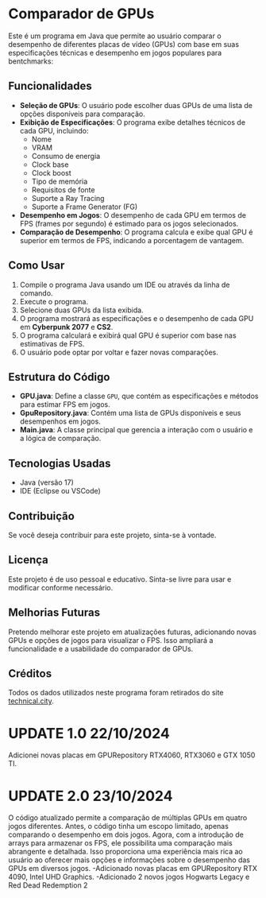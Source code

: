 # Comparador de GPUs

Este é um programa em Java que permite ao usuário comparar o desempenho de diferentes placas de vídeo (GPUs) com base em suas especificações técnicas e desempenho em jogos populares para bentchmarks:

## Funcionalidades

- **Seleção de GPUs**: O usuário pode escolher duas GPUs de uma lista de opções disponíveis para comparação.
- **Exibição de Especificações**: O programa exibe detalhes técnicos de cada GPU, incluindo:
  - Nome
  - VRAM
  - Consumo de energia
  - Clock base
  - Clock boost
  - Tipo de memória
  - Requisitos de fonte
  - Suporte a Ray Tracing
  - Suporte a Frame Generator (FG)
- **Desempenho em Jogos**: O desempenho de cada GPU em termos de FPS (frames por segundo) é estimado para os jogos selecionados.
- **Comparação de Desempenho**: O programa calcula e exibe qual GPU é superior em termos de FPS, indicando a porcentagem de vantagem.

## Como Usar

1. Compile o programa Java usando um IDE ou através da linha de comando.
2. Execute o programa.
3. Selecione duas GPUs da lista exibida.
4. O programa mostrará as especificações e o desempenho de cada GPU em **Cyberpunk 2077** e **CS2**.
5. O programa calculará e exibirá qual GPU é superior com base nas estimativas de FPS.
6. O usuário pode optar por voltar e fazer novas comparações.

## Estrutura do Código

- **GPU.java**: Define a classe `GPU`, que contém as especificações e métodos para estimar FPS em jogos.
- **GpuRepository.java**: Contém uma lista de GPUs disponíveis e seus desempenhos em jogos.
- **Main.java**: A classe principal que gerencia a interação com o usuário e a lógica de comparação.

## Tecnologias Usadas

- Java (versão 17)
- IDE (Eclipse ou VSCode)

## Contribuição

Se você deseja contribuir para este projeto, sinta-se à vontade.

## Licença

Este projeto é de uso pessoal e educativo. Sinta-se livre para usar e modificar conforme necessário.

## Melhorias Futuras

Pretendo melhorar este projeto em atualizações futuras, adicionando novas GPUs e opções de jogos para visualizar o FPS. Isso ampliará a funcionalidade e a usabilidade do comparador de GPUs.

## Créditos

Todos os dados utilizados neste programa foram retirados do site [technical.city](https://technical.city).



# UPDATE 1.0 22/10/2024

Adicionei novas placas em GPURepository RTX4060, RTX3060 e GTX 1050 TI.

# UPDATE 2.0 23/10/2024

O código atualizado permite a comparação de múltiplas GPUs em quatro jogos diferentes. Antes, o código tinha um escopo limitado, apenas comparando o desempenho em dois jogos. Agora, com a introdução de arrays para armazenar os FPS, ele possibilita uma comparação mais abrangente e detalhada. Isso proporciona uma experiência mais rica ao usuário ao oferecer mais opções e informações sobre o desempenho das GPUs em diversos jogos.
-Adicionado novas placas em GPURepository RTX 4090, Intel UHD Graphics. 
-Adicionado 2 novos jogos Hogwarts Legacy e Red Dead Redemption 2


